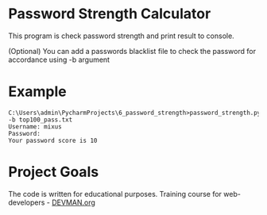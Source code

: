 # Password Strength Calculator

This program is check password strength and print result to console.

(Optional) You can add a passwords blacklist file to check the password for accordance using -b argument 

# Example

```!#/bin/bash
C:\Users\admin\PycharmProjects\6_password_strength>password_strength.py -b top100_pass.txt
Username: mixus
Password:
Your password score is 10
```

# Project Goals

The code is written for educational purposes. Training course for web-developers - [DEVMAN.org](https://devman.org)
